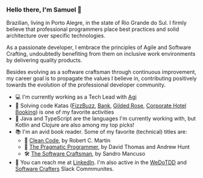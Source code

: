### Hello there, I'm Samuel 👋

Brazilian, living in Porto Alegre, in the state of Rio Grande do Sul. I firmly believe that professional programmers place best practices and solid architecture over specific technologies.

As a passionate developer, I embrace the principles of Agile and Software Crafting, undoubtedly benefiting from them on inclusive work environments by delivering quality products.

Besides evolving as a software craftsman through continuous improvement, my career goal is to propagate the values I believe in, contributing positively towards the evolution of the professional developer community.

- 💻 I'm currently working as a Tech Lead with [Agi](https://agi.com.br)
- 🥷 Solving code Katas ([FizzBuzz](https://github.com/samueldcs/fizzbuzz), [Bank](https://github.com/samueldcs/katalyst-bank), [Gilded Rose](https://github.com/samueldcs/gildd-rose), [Corporate Hotel Booking](https://github.com/samueldcs/corporate-hotel-booking)) is one of my favorite activities
- 🔡 Java and TypeScript are the languages I'm currently working with, but Kotlin and Clojure are also among my top picks! 
- 📚 I'm an avid book reader. Some of my favorite (technical) titles are:
  -  🧼 [Clean Code](https://www.amazon.com/Clean-Code-Handbook-Software-Craftsmanship/dp/0132350882/), by Robert C. Martin
  -  🎯 [The Pragmatic Programmer](https://pragprog.com/titles/tpp20/the-pragmatic-programmer-20th-anniversary-edition/), by David Thomas and Andrew Hunt
  -  🛠 [The Software Craftsman](https://www.amazon.com/dp/B00QXAGIDO/), by Sandro Mancuso
- 📨 You can reach me at [LinkedIn](https://www.linkedin.com/in/samuel-simao/). I'm also active in the [WeDoTDD](https://wedotdd.com/) and [Software Crafters](http://slack.softwarecraftsmanship.org/) Slack Commmunites.
